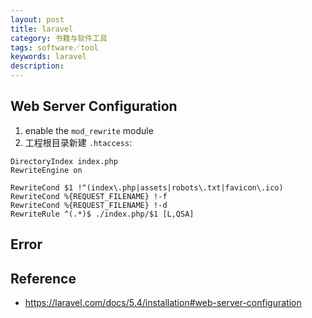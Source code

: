 ```yaml
---
layout: post
title: laravel
category: 书籍与软件工具
tags: software／tool
keywords: laravel
description: 
---
```


## Web Server Configuration

1.  enable the `mod_rewrite` module
2. 工程根目录新建 `.htaccess`:

```
DirectoryIndex index.php
RewriteEngine on

RewriteCond $1 !^(index\.php|assets|robots\.txt|favicon\.ico)
RewriteCond %{REQUEST_FILENAME} !-f
RewriteCond %{REQUEST_FILENAME} !-d
RewriteRule ^(.*)$ ./index.php/$1 [L,QSA]
```

## Error


## Reference

* <https://laravel.com/docs/5.4/installation#web-server-configuration>
